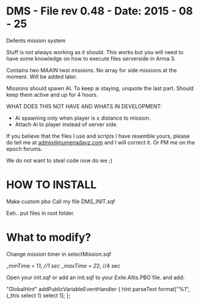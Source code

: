 DMS - File rev 0.48 - Date: 2015 - 08 - 25
===

Defents mission system

Stuff is not always working as it should. This works but you will need to have some knowledge on how to
execute files serverside in Arma 3.

Contains two MAAIN twst missions. No array for side missions at the moment. Will be added later. 

Missions should spawn AI. To keep ai staying, unquote the last part. Should keep them active and up for 4 hours.


WHAT DOES THIS NOT HAVE AND WHATS IN DEVELOPMENT:

- Ai spawning only when player is x distance to mission.
- Attach Ai to player instead of server side.


If you believe that the files I use and scripts I have resemble yours, please do tell me at 
admin@numenadayz.com and I will correct it. Or PM me on the epoch forums.

We do not want to steal code now do we ;)


HOW TO INSTALL
===

Make custom pbo
Call my file DMS_INIT.sqf

Eeh.. put files in root folder.


What to modify?
===

Change mission timer in selectMission.sqf

_minTime = 1*1; //1 sec
_maxTime = 2*2; //4 sec


Open your init.sqf or add an init.sqf to your Exile.Altis.PBO file. and add:


"GlobalHint" addPublicVariableEventHandler {
	hint parseText format["%1", (_this select 1) select 1];
};